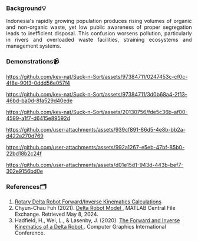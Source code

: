 ### Background💡
<p align="justify"> Indonesia's rapidly growing population produces rising volumes of organic and non-organic waste, yet low public awareness of proper segregation leads to inefficient disposal. This confusion worsens pollution, particularly in rivers and overloaded waste facilities, straining ecosystems and management systems. </p>

### Demonstrations📹
https://github.com/kev-nat/Suck-n-Sort/assets/97384711/0247453c-cf0c-4f8e-90f3-0ddd56e057f4

https://github.com/kev-nat/Suck-n-Sort/assets/97384711/3d0b68a4-2f13-46bd-ba0d-8fa529d40ede

https://github.com/kev-nat/Suck-n-Sort/assets/20130756/fde5c36b-af00-4599-a1f7-d6415e89592d

https://github.com/user-attachments/assets/939cf891-86d5-4e8b-bb2a-d422a270d769

https://github.com/user-attachments/assets/992a1267-e5eb-47bf-85b0-22bd18b2c24f

https://github.com/user-attachments/assets/d01e15d1-943d-443b-bef7-302e9156bd0e

### References🗂️
1. <a href="https://www.marginallyclever.com/other/samples/fk-ik-test.html"> Rotary Delta Robot Forward/Inverse Kinematics Calculations </a>
2. Chyun-Chau Fuh (2021). <a href="https://www.mathworks.com/matlabcentral/fileexchange/93775-delta-robot"> Delta Robot Model </a> , MATLAB Central File Exchange. Retrieved May 8, 2024.
3. Hadfield, H., Wei, L., & Lasenby, J. (2020). <a href="https://api.repository.cam.ac.uk/server/api/core/bitstreams/4787fb8e-9639-4421-bb8e-09314a613aae/content"> The Forward and Inverse Kinematics of a Delta Robot </a> . Computer Graphics International Conference.
